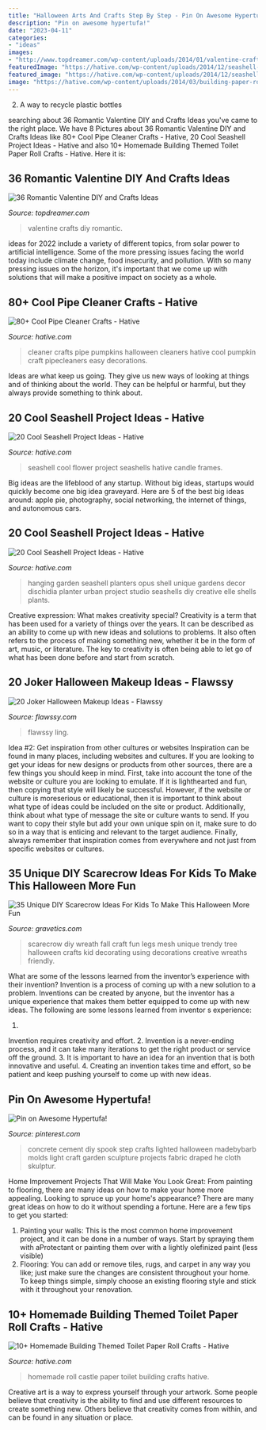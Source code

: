 ```yaml
---
title: "Halloween Arts And Crafts Step By Step - Pin On Awesome Hypertufa!"
description: "Pin on awesome hypertufa!"
date: "2023-04-11"
categories:
- "ideas"
images:
- "http://www.topdreamer.com/wp-content/uploads/2014/01/valentine-crafts-9.jpg"
featuredImage: "https://hative.com/wp-content/uploads/2014/12/seashell-project-ideas/1-seashell-planter.jpg"
featured_image: "https://hative.com/wp-content/uploads/2014/12/seashell-project-ideas/1-seashell-planter.jpg"
image: "https://hative.com/wp-content/uploads/2014/03/building-paper-roll-crafts/12-homemade-castle.jpg"
---
```



2. A way to recycle plastic bottles 

	

		
searching about 36 Romantic Valentine DIY and Crafts Ideas you've came to the right place. We have 8 Pictures about 36 Romantic Valentine DIY and Crafts Ideas like 80+ Cool Pipe Cleaner Crafts - Hative, 20 Cool Seashell Project Ideas - Hative and also 10+ Homemade Building Themed Toilet Paper Roll Crafts - Hative. Here it is:
		
    
## 36 Romantic Valentine DIY And Crafts Ideas

<img loading=lazy src="http://www.topdreamer.com/wp-content/uploads/2014/01/valentine-crafts-9.jpg" onerror="this.onerror=null;this.src='https://tse4.mm.bing.net/th?id=OIP.mrAerMmcgVxxw-tio8sJIwHaNK&amp;pid=15.1';" alt="36 Romantic Valentine DIY and Crafts Ideas">

_Source: topdreamer.com_

>valentine crafts diy romantic. 

	

ideas for 2022 include a variety of different topics, from solar power to artificial intelligence. Some of the more pressing issues facing the world today include climate change, food insecurity, and pollution. With so many pressing issues on the horizon, it's important that we come up with solutions that will make a positive impact on society as a whole.

    
## 80+ Cool Pipe Cleaner Crafts - Hative

<img loading=lazy src="https://hative.com/wp-content/uploads/2014/04/pipe-cleaner-crafts/27-pumpkins-pip-cleaner-crafts.jpg" onerror="this.onerror=null;this.src='https://tse3.mm.bing.net/th?id=OIP.XDLxJ86tal68soAuzi-UZwHaE8&amp;pid=15.1';" alt="80+ Cool Pipe Cleaner Crafts - Hative">

_Source: hative.com_

>cleaner crafts pipe pumpkins halloween cleaners hative cool pumpkin craft pipecleaners easy decorations. 

	

Ideas are what keep us going. They give us new ways of looking at things and of thinking about the world. They can be helpful or harmful, but they always provide something to think about.

    
## 20 Cool Seashell Project Ideas - Hative

<img loading=lazy src="https://hative.com/wp-content/uploads/2014/12/seashell-project-ideas/8-seashell-flower.jpg" onerror="this.onerror=null;this.src='https://tse1.mm.bing.net/th?id=OIP.DhHBkS07_Q0sr5Fnyjy0_QHaJ6&amp;pid=15.1';" alt="20 Cool Seashell Project Ideas - Hative">

_Source: hative.com_

>seashell cool flower project seashells hative candle frames. 

	

Big ideas are the lifeblood of any startup. Without big ideas, startups would quickly become one big idea graveyard. Here are 5 of the best big ideas around: apple pie, photography, social networking, the internet of things, and autonomous cars.

    
## 20 Cool Seashell Project Ideas - Hative

<img loading=lazy src="https://hative.com/wp-content/uploads/2014/12/seashell-project-ideas/1-seashell-planter.jpg" onerror="this.onerror=null;this.src='https://tse3.mm.bing.net/th?id=OIP.br8Q9K42HF-udTqfJpdNdgHaLH&amp;pid=15.1';" alt="20 Cool Seashell Project Ideas - Hative">

_Source: hative.com_

>hanging garden seashell planters opus shell unique gardens decor dischidia planter urban project studio seashells diy creative elle shells plants. 

	

Creative expression: What makes creativity special?
Creativity is a term that has been used for a variety of things over the years. It can be described as an ability to come up with new ideas and solutions to problems. It also often refers to the process of making something new, whether it be in the form of art, music, or literature. The key to creativity is often being able to let go of what has been done before and start from scratch.

    
## 20 Joker Halloween Makeup Ideas - Flawssy

<img loading=lazy src="https://www.flawssy.com/wp-content/uploads/2016/05/Joker-Halloween-Makeup-Women.jpg" onerror="this.onerror=null;this.src='https://tse3.mm.bing.net/th?id=OIP.YD9LkXjSPcsHnC0ybg6NOwHaKi&amp;pid=15.1';" alt="20 Joker Halloween Makeup Ideas - Flawssy">

_Source: flawssy.com_

>flawssy ling. 

	

Idea #2: Get inspiration from other cultures or websites
Inspiration can be found in many places, including websites and cultures. If you are looking to get your ideas for new designs or products from other sources, there are a few things you should keep in mind. First, take into account the tone of the website or culture you are looking to emulate. If it is lighthearted and fun, then copying that style will likely be successful. However, if the website or culture is moreserious or educational, then it is important to think about what type of ideas could be included on the site or product. Additionally, think about what type of message the site or culture wants to send. If you want to copy their style but add your own unique spin on it, make sure to do so in a way that is enticing and relevant to the target audience. Finally, always remember that inspiration comes from everywhere and not just from specific websites or cultures.

    
## 35 Unique DIY Scarecrow Ideas For Kids To Make This Halloween More Fun

<img loading=lazy src="http://www.gravetics.com/wp-content/uploads/2017/07/Creative-DIY-Scarecrow-Ideas-for-Kids.jpg" onerror="this.onerror=null;this.src='https://tse1.mm.bing.net/th?id=OIP.t1q_3LFKbHUCzQt7uS3ekQHaKq&amp;pid=15.1';" alt="35 Unique DIY Scarecrow Ideas For Kids To Make This Halloween More Fun">

_Source: gravetics.com_

>scarecrow diy wreath fall craft fun legs mesh unique trendy tree halloween crafts kid decorating using decorations creative wreaths friendly. 

	

What are some of the lessons learned from the inventor’s experience with their invention?
Invention is a process of coming up with a new solution to a problem. Inventions can be created by anyone, but the inventor has a unique experience that makes them better equipped to come up with new ideas. The following are some lessons learned from inventor s experience:

1. 
Invention requires creativity and effort.
2. 
Invention is a never-ending process, and it can take many iterations to get the right product or service off the ground.
3. 
It is important to have an idea for an invention that is both innovative and useful. 
4. 
Creating an invention takes time and effort, so be patient and keep pushing yourself to come up with new ideas.

    
## Pin On Awesome Hypertufa!

<img loading=lazy src="https://i.pinimg.com/736x/4f/b0/6a/4fb06ae776a03e17daf46022d1e5b731--crafts.jpg" onerror="this.onerror=null;this.src='https://tse2.mm.bing.net/th?id=OIP.RtOLdUs4jyAqYOiVk3LaxgHaJ4&amp;pid=15.1';" alt="Pin on Awesome Hypertufa!">

_Source: pinterest.com_

>concrete cement diy spook step crafts lighted halloween madebybarb molds light craft garden sculpture projects fabric draped he cloth skulptur. 

	

Home Improvement Projects That Will Make You Look Great: From painting to flooring, there are many ideas on how to make your home more appealing.
Looking to spruce up your home's appearance? There are many great ideas on how to do it without spending a fortune. Here are a few tips to get you started:
1. Painting your walls: This is the most common home improvement project, and it can be done in a number of ways. Start by spraying them with aProtectant or painting them over with a lightly olefinized paint (less visible) 
2. Flooring: You can add or remove tiles, rugs, and carpet in any way you like; just make sure the changes are consistent throughout your home. To keep things simple, simply choose an existing flooring style and stick with it throughout your renovation.

    
## 10+ Homemade Building Themed Toilet Paper Roll Crafts - Hative

<img loading=lazy src="https://hative.com/wp-content/uploads/2014/03/building-paper-roll-crafts/12-homemade-castle.jpg" onerror="this.onerror=null;this.src='https://tse1.mm.bing.net/th?id=OIP.1DChp0sORJ0lFn3-V9CJcgHaJ6&amp;pid=15.1';" alt="10+ Homemade Building Themed Toilet Paper Roll Crafts - Hative">

_Source: hative.com_

>homemade roll castle paper toilet building crafts hative. 

	

Creative art is a way to express yourself through your artwork. Some people believe that creativity is the ability to find and use different resources to create something new. Others believe that creativity comes from within, and can be found in any situation or place.


